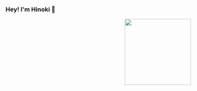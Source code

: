 ### Hey! I'm Hinoki 🌠
<a href="https://github.com/anuraghazra/github-readme-stats">
  <img width="180"  align="right" src="https://hinoki-su-github-io.vercel.app/static/needtoji.jpg" />
</a>





